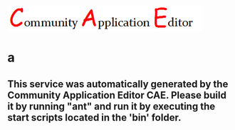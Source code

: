 ![CAE](https://github.com/CAE-Community-Application-Editor/CAE-Deployment-Temp/blob/master/microservice-a/img/logo.png)  

a
===================


This service was automatically generated by the Community Application Editor CAE. Please build it by running "ant" and run it by executing the start scripts located in the 'bin' folder.
---------------
